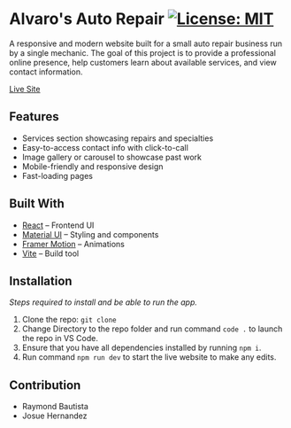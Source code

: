 # Alvaro's Auto Repair [![License: MIT](https://img.shields.io/badge/License-MIT-yellow.svg)](https://opensource.org/licenses/MIT)

A responsive and modern website built for a small auto repair 
business run by a single mechanic. The goal of this project is 
to provide a professional online presence, help customers learn 
about available services, and view contact information.

[Live Site](https://alvarosautorepair.netlify.app)

## Features

- Services section showcasing repairs and specialties
- Easy-to-access contact info with click-to-call
- Image gallery or carousel to showcase past work
- Mobile-friendly and responsive design
- Fast-loading pages

## Built With

- [React](https://reactjs.org/) – Frontend UI
- [Material UI](https://mui.com/) – Styling and components
- [Framer Motion](https://www.framer.com/motion/) – Animations
- [Vite](https://vitejs.dev/) – Build tool

## Installation

*Steps required to install and be able to run the app.*

1. Clone the repo: `git clone`
2. Change Directory to the repo folder and run command `code .` to launch the repo in VS Code.
3. Ensure that you have all dependencies installed by running `npm i`.
4. Run command `npm run dev` to start the live website to make any edits.

## Contribution

* Raymond Bautista
* Josue Hernandez
